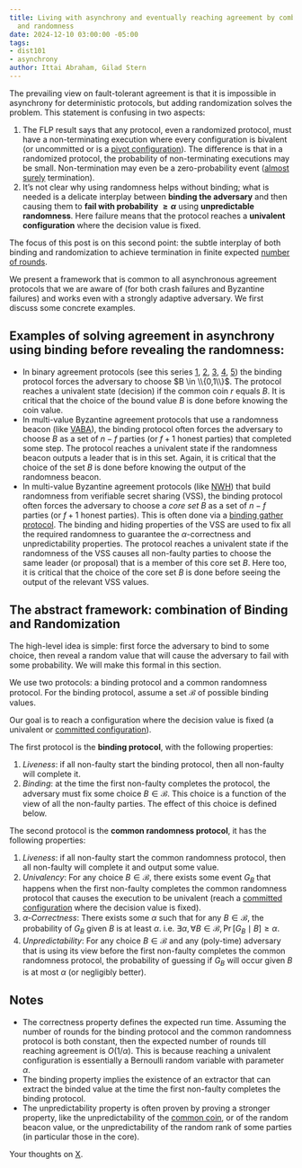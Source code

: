 ```yaml
---
title: Living with asynchrony and eventually reaching agreement by combining binding
  and randomness
date: 2024-12-10 03:00:00 -05:00
tags:
- dist101
- asynchrony
author: Ittai Abraham, Gilad Stern
---
```


The prevailing view on fault-tolerant agreement is that it is impossible in asynchrony for deterministic protocols, but adding randomization solves the problem. This statement is confusing in two aspects:

1. The FLP result says that any protocol, even a randomized protocol, must have a non-terminating execution where every configuration is bivalent (or uncommitted or is a [pivot configuration](https://decentralizedthoughts.github.io/2024-03-07-mobile-is-FLP/)). The difference is that in a randomized protocol, the probability of non-terminating executions may be small. Non-termination may even be a zero-probability event ([almost surely](https://en.wikipedia.org/wiki/Almost_surely) termination).
2. It’s not clear why using randomness helps without binding; what is needed is a delicate interplay between **binding the adversary** and then causing them to **fail with probability $\geq \alpha$** using **unpredictable randomness**. Here failure means that the protocol reaches a **univalent configuration** where the decision value is fixed.

The focus of this post is on this second point: the subtle interplay of both binding and randomization to achieve termination in finite expected [number of rounds](https://decentralizedthoughts.github.io/2021-09-29-the-round-complexity-of-reliable-broadcast/). 


We present a framework that is common to all asynchronous agreement protocols that we are aware of (for both crash failures and Byzantine failures) and works even with a strongly adaptive adversary. We first discuss some concrete examples.

## Examples of solving agreement in asynchrony using binding before revealing the randomness:

* In binary agreement protocols (see this series [1](https://decentralizedthoughts.github.io/2022-03-30-asynchronous-agreement-part-one-defining-the-problem/), [2](https://decentralizedthoughts.github.io/2022-03-30-asynchronous-agreement-part-two-ben-ors-protocol/), [3](https://decentralizedthoughts.github.io/2022-03-30-asynchronous-agreement-part-three-a-modern-version-of-ben-ors-protocol/), [4](https://decentralizedthoughts.github.io/2022-04-05-aa-part-four-CA-and-BCA/), [5](https://decentralizedthoughts.github.io/2022-04-05-aa-part-five-ABBA/)) the binding protocol forces the adversary to choose $B \in \\{0,1\\}$. The protocol reaches a univalent state (decision) if the common coin $r$ equals $B$. It is critical that the choice of the bound value $B$ is done before knowing the coin value.
* In multi-value Byzantine agreement protocols that use a randomness beacon (like [VABA](https://arxiv.org/abs/1811.01332)), the binding protocol often forces the adversary to choose $B$ as a set of $n-f$ parties (or $f+1$ honest parties) that completed some step. The protocol reaches a univalent state if the randomness beacon outputs a leader that is in this set. Again, it is critical that the choice of the set $B$ is done before knowing the output of the randomness beacon.
* In multi-value Byzantine agreement protocols (like [NWH](https://arxiv.org/abs/2102.09041)) that  build randomness from verifiable secret sharing (VSS), the binding protocol often forces the adversary to choose a *core set* $B$ as a set of $n-f$ parties (or $f+1$ honest parties). This is often done via a [binding gather protocol](https://decentralizedthoughts.github.io/2024-01-09-gather-with-binding-and-verifiability/). The binding and hiding properties of the VSS are used to fix all the required randomness to guarantee the $\alpha$-correctness and unpredictability properties. The protocol reaches a univalent state if the randomness of the VSS causes all non-faulty parties to choose the same leader (or proposal) that is a member of this core set $B$. Here too, it is critical that the choice of the core set $B$ is done before seeing the output of the relevant VSS values.

## The abstract framework: combination of Binding and Randomization

The high-level idea is simple: first force the adversary to bind to some choice, then reveal a random value that will cause the adversary to fail with some probability. We will make this formal in this section.


We use two protocols: a binding protocol and a common randomness protocol. For the binding protocol, assume a set $\mathcal{B}$ of possible binding values.  

Our goal is to reach a configuration where the decision value is fixed (a univalent or [committed configuration](https://decentralizedthoughts.github.io/2019-12-15-consensus-model-for-FLP/)).

The first protocol is the **binding protocol**, with the following properties:

1. *Liveness*: if all non-faulty start the binding protocol, then all non-faulty will complete it.
2. *Binding*: at the time the first non-faulty completes the protocol, the adversary must fix some choice $B \in \mathcal{B}$. This choice is a function of the view of all the non-faulty parties. The effect of this choice is defined below.

The second protocol is the **common randomness protocol**, it has the following properties:

1. *Liveness*: if all non-faulty start the common randomness protocol, then all non-faulty will complete it and output some value.
2. *Univalency*: For any choice $B \in \mathcal{B}$, there exists some event $G_B$ that happens when the first non-faulty completes the common randomness protocol that causes the execution to be univalent (reach a [committed configuration](https://decentralizedthoughts.github.io/2019-12-15-consensus-model-for-FLP/) where the decision value is fixed). 
3. *$\alpha$-Correctness*: There exists some $\alpha$ such that for any $B \in \mathcal{B}$, the probability of $G_B$ given $B$ is at least $\alpha$. i.e. $\exists \alpha, \forall B \in \mathcal{B}, \Pr[G_B \mid B] \ge \alpha$.   
4. *Unpredictability*: For any choice $B \in \mathcal{B}$ and any (poly-time) adversary that is using its view before the first non-faulty completes the common randomness protocol, the probability of guessing if $G_B$ will occur given $B$ is at most $\alpha$ (or negligibly better).  


## Notes

* The correctness property defines the expected run time. Assuming the number of rounds for the binding protocol and the common randomness protocol is both constant, then the expected number of rounds till reaching agreement is $O(1/\alpha)$. This is because reaching a univalent configuration is essentially a Bernoulli random variable with parameter $\alpha$.
* The binding property implies the existence of an extractor that can extract the binded value at the time the first non-faulty completes the binding protocol.
* The unpredictability property is often proven by proving a stronger property, like the unpredictability of the [common coin](https://decentralizedthoughts.github.io/2022-04-05-aa-part-five-ABBA/), or of the random beacon value, or the unpredictability of the random rank of some parties (in particular those in the core).

Your thoughts on [X](https://x.com/ittaia/status/1866421772838383981).